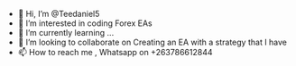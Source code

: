 - 👋 Hi, I’m @Teedaniel5
- 👀 I’m interested in coding Forex EAs
- 🌱 I’m currently learning ...
- 💞️ I’m looking to collaborate on Creating an EA with a strategy that I have
- 📫 How to reach me , Whatsapp on +263786612844

<!---
Teedaniel5/Teedaniel5 is a ✨ special ✨ repository because its `README.md` (this file) appears on your GitHub profile.
You can click the Preview link to take a look at your changes.
--->
